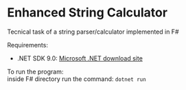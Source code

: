 # Enhanced String Calculator
Tecnical task of a string parser/calculator implemented in F#

Requirements:
- .NET SDK 9.0: [Microsoft .NET download site](https://dotnet.microsoft.com/en-us/download)

To run the program:\
inside F# directory run the command: `dotnet run`

